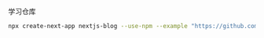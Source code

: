 



学习仓库

```bash
npx create-next-app nextjs-blog --use-npm --example "https://github.com/vercel/next-learn"
```

